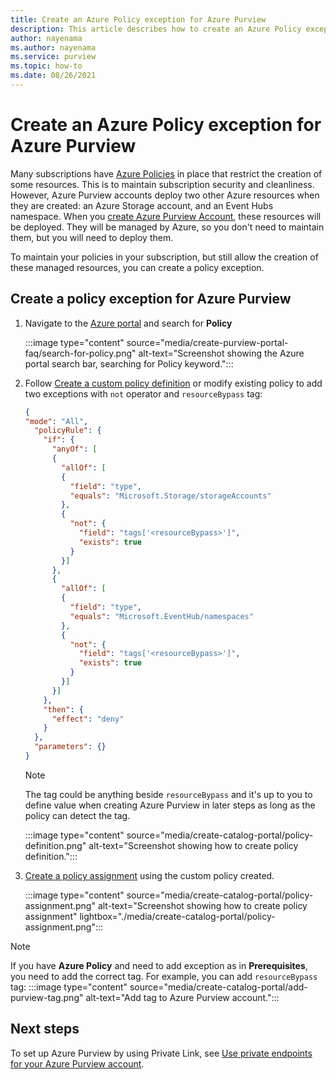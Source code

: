 ```yaml
---
title: Create an Azure Policy exception for Azure Purview
description: This article describes how to create an Azure Policy exception for Azure Purview while leaving existing Policies in place to maintain security.
author: nayenama
ms.author: nayenama
ms.service: purview
ms.topic: how-to
ms.date: 08/26/2021
---
```


# Create an Azure Policy exception for Azure Purview

Many subscriptions have [Azure Policies](../governance/policy/overview.md) in place that restrict the creation of some resources. This is to maintain subscription security and cleanliness. However, Azure Purview accounts deploy two other Azure resources when they are created: an Azure Storage account, and an Event Hubs namespace. When you [create Azure Purview Account](create-catalog-portal.md), these resources will be deployed. They will be managed by Azure, so you don't need to maintain them, but you will need to deploy them.

To maintain your policies in your subscription, but still allow the creation of these managed resources, you can create a policy exception.

## Create a policy exception for Azure Purview

1. Navigate to the [Azure portal](https://portal.azure.com) and search for **Policy**

    :::image type="content" source="media/create-purview-portal-faq/search-for-policy.png" alt-text="Screenshot showing the Azure portal search bar, searching for Policy keyword.":::

1. Follow [Create a custom policy definition](../governance/policy/tutorials/create-custom-policy-definition.md) or modify existing policy to add two exceptions with `not` operator and `resourceBypass` tag:

    ```json
    {
    "mode": "All",
      "policyRule": {
        "if": {
          "anyOf": [
          {
            "allOf": [
            {
              "field": "type",
              "equals": "Microsoft.Storage/storageAccounts"
            },
            {
              "not": {
                "field": "tags['<resourceBypass>']",
                "exists": true
              }
            }]
          },
          {
            "allOf": [
            {
              "field": "type",
              "equals": "Microsoft.EventHub/namespaces"
            },
            {
              "not": {
                "field": "tags['<resourceBypass>']",
                "exists": true
              }
            }]
          }]
        },
        "then": {
          "effect": "deny"
        }
      },
      "parameters": {}
    }
    ```
  
    > [!Note]
    > The tag could be anything beside `resourceBypass` and it's up to you to define value when creating Azure Purview in later steps as long as the policy can detect the tag.

    :::image type="content" source="media/create-catalog-portal/policy-definition.png" alt-text="Screenshot showing how to create policy definition.":::

1. [Create a policy assignment](../governance/policy/assign-policy-portal.md) using the custom policy created.

    :::image type="content" source="media/create-catalog-portal/policy-assignment.png" alt-text="Screenshot showing how to create policy assignment" lightbox="./media/create-catalog-portal/policy-assignment.png":::

> [!Note] 
> If you have **Azure Policy** and need to add exception as in **Prerequisites**, you need to add the correct tag. For example, you can add `resourceBypass` tag:
> :::image type="content" source="media/create-catalog-portal/add-purview-tag.png" alt-text="Add tag to Azure Purview account.":::

## Next steps

To set up Azure Purview by using Private Link, see [Use private endpoints for your Azure Purview account](./catalog-private-link.md).
